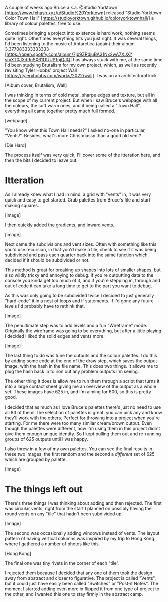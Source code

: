 A couple of weeks ago Bruce a.k.a. @Studio Yorktown [https://www.fxhash.xyz/u/Studio%20Yorktown] released "Studio Yorktown Color Town Hall" [https://studioyorktown.github.io/coloryorktownhall/] a library of colour palettes, free to use.

Sometimes bringing a project into existence is hard work, nothing seems quite right. Othertimes everything hits you just right. It was several things, I'd been listening to the music of Antarctica (again) their album 3.377083333333333 [https://open.spotify.com/album/7jb9ZRdjuBA31Nx2wA7XJX?si=XT0JXdRnSX61OUUP1pjQJQ] has always stuck with me, at the same time I'd been studying Brutalism for my own project, which, as well as recently revisiting Tyler Hobbs' project Wall [https://tylerxhobbs.com/works/2022/wall]. I was on an architectural kick.

[Album cover, Brutalism, Wall]

I was thinking in terms of cold metal, sharpe edges and texture, but all in the scope of my current project. But when I saw Bruce's webpage with all the colours, the soft warm ones, and it being called a "Town Hall", everything all came together pretty much full formed.

[webpage]

"You know what this Town Hall needs?" I asked no-one in particular, "Vents!". Besides, what's more Christmassy than a good old vent?

[Die Hard]

The process itself was very quick, I'll cover some of the itteration here, and then the bits I decided to leave out.

# Itteration

As I already knew what I had in mind, a grid with "vents" in, it was very quick and easy to get started. Grab palettes from Bruce's file and start making squares.

[image]

I then quickly added the gradients, and inward vents.

[image]

Next came the subdivisions and vent sizes. Often with something like this you'd use recursion, in that you'd make a tile, check to see if it was being subdivided and pass each quarter back into the same function which decided if it should be subdivided or not.

This method is great for breaking up shapes into lots of smaller shapes, but also wildly tricky and annoying to debug. If you're outputting data to the console you kinda get too much of it, and if you're stepping in, through and out of code it can take a long time to get to the part you want to debug.

As this was only going to be subdivided twice I decided to just generally "hard-code" it in a nest of loops and if statements. If I'd gone any future levels I'd probably have to rethink that.

[image]

The penultimate step was to add levels and a fun "Wireframe" mode. Originally the wireframe was going to be everything, but after a little playing I decided I liked the solid edges and vents more.

[image]

The last thing to do was tune the outputs and the colour palettes. I do this by adding some code at the end of the draw step, which saves the output image, with the hash in the file name. This does two things. It allows me to plug the hash back in to iron out any problem outputs I'm seeing.

The other thing it does is allow me to run them through a script that turns it into a large contact sheet giving me an overview of the output as a whole set. These images have 625 in, and I'm aiming for 600, so this is pretty good.

I decided that as much as I love Bruce's palettes there's just no need to use all 83 of them! The selection of palettes is great, you can pick any and know they'll work with the others. Perfect for throwing into a project when you're starting. For me there were too many similar cream/brown output. Even though the palettes were different, how I'm using them in this project didn't give them enough unique identity. So I kept pulling them out and re-running groups of 625 outputs until I was happy.

I also threw in a few of my own palettes. You can see the final results in these two images, the first random and the second a _different_ set of 625 which are grouped by palette.

[image]

# The things left out

There's three things I was thinking about adding and then rejected. The first was circular vents, right from the start I planned on possibly having the round vents on any "tile" that hadn't been subdivided up.

[Image]

The second was occasionally adding windows instead of vents. The layout pattern of having vertical columns was inspired by my trip to Hong Kong where I gathered a number of photos like this.

[Hong Kong]

The final one was tiny rivets in the corner of each "tile".

I rejected them because I decided that any one of them took the design away from abstract and closer to figurative. The project is called "Vents", but it could just have easily been called "Switches" or "Post-it Notes". The moment I started adding even more in flipped it from one type of project to the other, and I wanted this one to stay firmly in the abstract camp.
